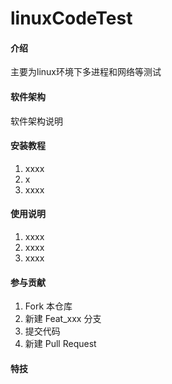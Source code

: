 # linuxCodeTest

#### 介绍
主要为linux环境下多进程和网络等测试

#### 软件架构
软件架构说明


#### 安装教程

1.  xxxx
2.  x
3.  xxxx

#### 使用说明

1.  xxxx
2.  xxxx
3.  xxxx

#### 参与贡献

1.  Fork 本仓库
2.  新建 Feat_xxx 分支
3.  提交代码
4.  新建 Pull Request


#### 特技


